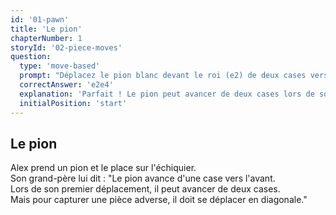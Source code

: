 ```yaml
---
id: '01-pawn'
title: 'Le pion'
chapterNumber: 1
storyId: '02-piece-moves'
question:
  type: 'move-based'
  prompt: "Déplacez le pion blanc devant le roi (e2) de deux cases vers l'avant."
  correctAnswer: 'e2e4'
  explanation: 'Parfait ! Le pion peut avancer de deux cases lors de son premier mouvement.'
  initialPosition: 'start'
---
```


## Le pion

Alex prend un pion et le place sur l'échiquier.  
Son grand-père lui dit : "Le pion avance d'une case vers l'avant.  
Lors de son premier déplacement, il peut avancer de deux cases.  
Mais pour capturer une pièce adverse, il doit se déplacer en diagonale."
